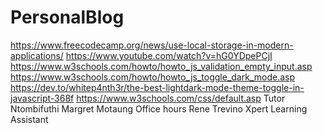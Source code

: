 # PersonalBlog
https://www.freecodecamp.org/news/use-local-storage-in-modern-applications/
https://www.youtube.com/watch?v=hG0YDpePCjI
https://www.w3schools.com/howto/howto_js_validation_empty_input.asp
https://www.w3schools.com/howto/howto_js_toggle_dark_mode.asp
https://dev.to/whitep4nth3r/the-best-lightdark-mode-theme-toggle-in-javascript-368f
https://www.w3schools.com/css/default.asp
Tutor Ntombifuthi Margret Motaung
Office hours Rene Trevino
Xpert Learning Assistant